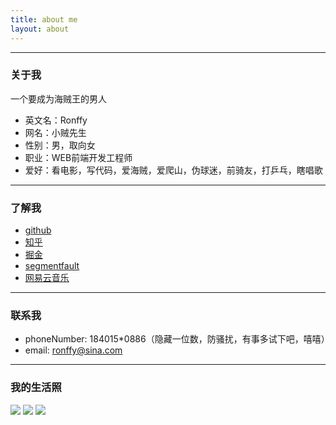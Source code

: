 ```yaml
---
title: about me
layout: about
---
```


---------------------------------------

### 关于我

一个要成为海贼王的男人

-  英文名：Ronffy
-  网名：小贼先生
-  性别：男，取向女
-  职业：WEB前端开发工程师
-  爱好：看电影，写代码，爱海贼，爱爬山，伪球迷，前骑友，打乒乓，瞎唱歌

---------------------------------------

### 了解我

-  [github](https://github.com/ronffy)
-  [知乎](https://www.zhihu.com/people/webr)
-  [掘金](https://juejin.im/user/5abb7ac8f265da23961271e6)
-  [segmentfault](https://segmentfault.com/u/wanghairong)
-  [网易云音乐](https://music.163.com/#/user/home?id=475802760)

---------------------------------------

### 联系我

-  phoneNumber: 184015*0886（隐藏一位数，防骚扰，有事多试下吧，嘻嘻）
-  email: ronffy@sina.com

---------------------------------------

### 我的生活照
![](/img/myself1.jpeg)
![](/img/myself2.jpeg)
![](/img/myself3.jpeg)
